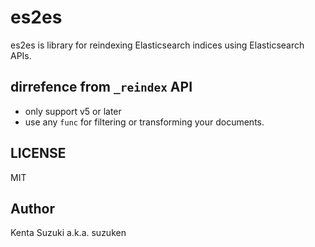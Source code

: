 # es2es

es2es is library for reindexing Elasticsearch indices using Elasticsearch APIs.

## dirrefence from `_reindex` API

* only support v5 or later
* use any `func` for filtering or transforming your documents.

## LICENSE

MIT

## Author

Kenta Suzuki a.k.a. suzuken
